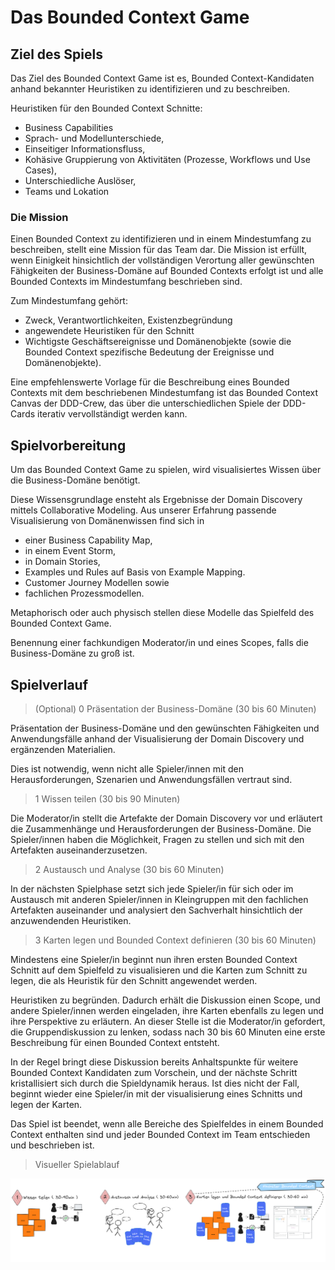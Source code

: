 # Das Bounded Context Game

## Ziel des Spiels

Das Ziel des Bounded Context Game ist es, Bounded Context-Kandidaten anhand bekannter Heuristiken zu identifizieren und zu beschreiben.

Heuristiken für den Bounded Context Schnitte:

* Business Capabilities
* Sprach- und Modellunterschiede, 
* Einseitiger Informationsfluss,
* Kohäsive Gruppierung von Aktivitäten (Prozesse, Workflows und Use Cases), 
* Unterschiedliche Auslöser,
* Teams und Lokation

### Die Mission

Einen Bounded Context zu identifizieren und in einem Mindestumfang zu beschreiben, stellt eine Mission für das Team dar. 
Die Mission ist erfüllt, wenn Einigkeit hinsichtlich der vollständigen Verortung aller gewünschten 
Fähigkeiten der Business-Domäne auf Bounded Contexts erfolgt ist und alle Bounded Contexts im Mindestumfang beschrieben sind. 

Zum Mindestumfang gehört:
* Zweck, Verantwortlichkeiten, Existenzbegründung
* angewendete Heuristiken für den Schnitt 
* Wichtigste Geschäftsereignisse und Domänenobjekte (sowie die Bounded Context spezifische Bedeutung der Ereignisse und Domänenobjekte).

Eine empfehlenswerte Vorlage für die Beschreibung eines Bounded Contexts mit dem beschriebenen Mindestumfang 
ist das Bounded Context Canvas der DDD-Crew, das über die unterschiedlichen Spiele der DDD-Cards iterativ
vervollständigt werden kann.

## Spielvorbereitung

Um das Bounded Context Game zu spielen, wird visualisiertes Wissen über die Business-Domäne benötigt.

Diese Wissensgrundlage ensteht als Ergebnisse der Domain Discovery mittels Collaborative Modeling. Aus unserer Erfahrung
passende Visualisierung von Domänenwissen find sich in 
* einer Business Capability Map, 
* in einem Event Storm,
* in Domain Stories,
* Examples und Rules auf Basis von Example Mapping.
* Customer Journey Modellen sowie
* fachlichen Prozessmodellen.

Metaphorisch oder auch physisch stellen diese Modelle das Spielfeld des Bounded Context Game.

Benennung einer fachkundigen Moderator/in und eines Scopes, falls die Business-Domäne zu groß ist.

## Spielverlauf

> (Optional) 0 Präsentation der Business-Domäne (30 bis 60 Minuten)

Präsentation der Business-Domäne und den gewünschten Fähigkeiten und Anwendungsfälle anhand der Visualisierung der Domain Discovery
und ergänzenden Materialien.

Dies ist notwendig, wenn nicht alle Spieler/innen mit den Herausforderungen, Szenarien und Anwendungsfällen vertraut sind.

> 1 Wissen teilen (30 bis 90 Minuten)

Die Moderator/in stellt die Artefakte der Domain Discovery vor und erläutert die Zusammenhänge und Herausforderungen der Business-Domäne.
Die Spieler/innen haben die Möglichkeit, Fragen zu stellen und sich mit den Artefakten auseinanderzusetzen.

> 2 Austausch und Analyse (30 bis 60 Minuten)

In der nächsten Spielphase setzt sich jede Spieler/in für sich oder im Austausch mit anderen Spieler/innen in 
Kleingruppen mit den fachlichen Artefakten auseinander und analysiert den Sachverhalt hinsichtlich der anzuwendenden 
Heuristiken. 

> 3 Karten legen und Bounded Context definieren (30 bis 60 Minuten)
 
Mindestens eine Spieler/in beginnt nun ihren ersten Bounded Context Schnitt auf dem Spielfeld zu visualisieren und die Karten 
zum Schnitt zu legen, die als Heuristik für den Schnitt angewendet werden.

Heuristiken zu begründen. Dadurch erhält die Diskussion einen Scope, und andere Spieler/innen werden eingeladen, 
ihre Karten ebenfalls zu legen und ihre Perspektive zu erläutern. An dieser Stelle ist die Moderator/in gefordert, 
die Gruppendiskussion zu lenken, sodass nach 30 bis 60 Minuten eine erste Beschreibung für einen Bounded Context entsteht. 

In der Regel bringt diese Diskussion bereits Anhaltspunkte für weitere Bounded Context Kandidaten zum Vorschein, 
und der nächste Schritt kristallisiert sich durch die Spieldynamik heraus. Ist dies nicht der Fall, beginnt wieder eine 
Spieler/in mit der visualisierung eines Schnitts und legen der Karten.

Das Spiel ist beendet, wenn alle Bereiche des Spielfeldes in einem Bounded Context enthalten sind und jeder Bounded Context
im Team entschieden und beschrieben ist.

> Visueller Spielablauf

![Spielablauf Bounded Context Game](../img/bcg-gameplay.png)